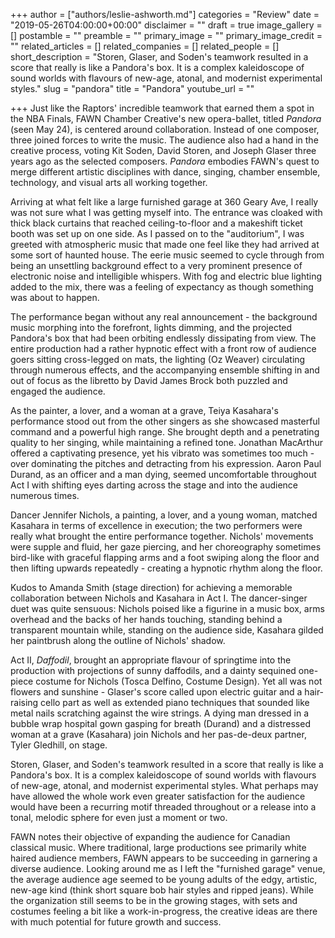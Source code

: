 +++
author = ["authors/leslie-ashworth.md"]
categories = "Review"
date = "2019-05-26T04:00:00+00:00"
disclaimer = ""
draft = true
image_gallery = []
postamble = ""
preamble = ""
primary_image = ""
primary_image_credit = ""
related_articles = []
related_companies = []
related_people = []
short_description = "Storen, Glaser, and Soden's teamwork resulted in a score that really is like a Pandora's box.  It is a complex kaleidoscope of sound worlds with flavours of new-age, atonal, and modernist experimental styles."
slug = "pandora"
title = "Pandora"
youtube_url = ""

+++
Just like the Raptors' incredible teamwork that earned them a spot in the NBA Finals, FAWN Chamber Creative's new opera-ballet, titled _Pandora_ (seen May 24), is centered around collaboration. Instead of one composer, three joined forces to write the music. The audience also had a hand in the creative process, voting Kit Soden, David Storen, and Joseph Glaser three years ago as the selected composers. _Pandora_ embodies FAWN's quest to merge different artistic disciplines with dance, singing, chamber ensemble, technology, and visual arts all working together.

Arriving at what felt like a large furnished garage at 360 Geary Ave, I really was not sure what I was getting myself into. The entrance was cloaked with thick black curtains that reached ceiling-to-floor and a makeshift ticket booth was set up on one side. As I passed on to the "auditorium", I was greeted with atmospheric music that made one feel like they had arrived at some sort of haunted house. The eerie music seemed to cycle through from being an unsettling background effect to a very prominent presence of electronic noise and intelligible whispers.  With fog and electric blue lighting added to the mix, there was a feeling of expectancy as though something was about to happen.

The performance began without any real announcement - the background music morphing into the forefront, lights dimming, and the projected Pandora's box that had been orbiting endlessly dissipating from view. The entire production had a rather hypnotic effect with a front row of audience goers sitting cross-legged on mats, the lighting (Oz Weaver) circulating through numerous effects, and the accompanying ensemble shifting in and out of focus as the libretto by David James Brock both puzzled and engaged the audience.

As the painter, a lover, and a woman at a grave, Teiya Kasahara's performance stood out from the other singers as she showcased masterful command and a powerful high range. She brought depth and a penetrating quality to her singing, while maintaining a refined tone.  Jonathan MacArthur offered a captivating presence, yet his vibrato was sometimes too much - over dominating the pitches and detracting from his expression.  Aaron Paul Durand, as an officer and a man dying, seemed uncomfortable throughout Act I with shifting eyes darting across the stage and into the audience numerous times.

Dancer Jennifer Nichols, a painting, a lover, and a young woman, matched Kasahara in terms of excellence in execution; the two performers were really what brought the entire performance together.  Nichols' movements were supple and fluid, her gaze piercing, and her choreography sometimes bird-like with graceful flapping arms and a foot swiping along the floor and then lifting upwards repeatedly - creating a hypnotic rhythm along the floor.

Kudos to Amanda Smith (stage direction) for achieving a memorable collaboration between Nichols and Kasahara in Act I.  The dancer-singer duet was quite sensuous: Nichols poised like a figurine in a music box, arms overhead and the backs of her hands touching, standing behind a transparent mountain while, standing on the audience side, Kasahara gilded her paintbrush along the outline of Nichols' shadow.

Act II, _Daffodil_, brought an appropriate flavour of springtime into the production with projections of sunny daffodils, and a dainty sequined one-piece costume for Nichols (Tosca Delfino, Costume Design).  Yet all was not flowers and sunshine - Glaser's score called upon electric guitar and a hair-raising cello part as well as extended piano techniques that sounded like metal nails scratching against the wire strings. A dying man dressed in a bubble wrap hospital gown gasping for breath (Durand) and a distressed woman at a grave (Kasahara) join Nichols and her pas-de-deux partner, Tyler Gledhill, on stage.

Storen, Glaser, and Soden's teamwork resulted in a score that really is like a Pandora's box.  It is a complex kaleidoscope of sound worlds with flavours of new-age, atonal, and modernist experimental styles.  What perhaps may have allowed the whole work even greater satisfaction for the audience would have been a recurring motif threaded throughout or a release into a tonal, melodic sphere for even just a moment or two.

FAWN notes their objective of expanding the audience for Canadian classical music. Where traditional, large productions see primarily white haired audience members, FAWN appears to be succeeding in garnering a diverse audience.  Looking around me as I left the "furnished garage" venue, the average audience age seemed to be young adults of the edgy, artistic, new-age kind (think short square bob hair styles and ripped jeans).  While the organization still seems to be in the growing stages, with sets and costumes feeling a bit like a work-in-progress, the creative ideas are there with much potential for future growth and success.